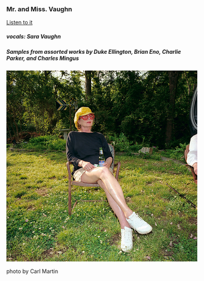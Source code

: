 ### Mr. and Miss. Vaughn

[Listen to it](mmVaughn.mp3)

##### vocals: Sara Vaughn
##### Samples from assorted works by Duke Ellington, Brian Eno, Charlie Parker, and Charles Mingus

<img src="saraThumb.jpeg"> </a>

photo by Carl Martin
